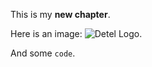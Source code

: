 This is my **new chapter**. 

Here is an image: ![Detel Logo](https://user-images.githubusercontent.com/44223481/167841685-e345af93-e690-4aab-a499-81c1481efef3.png).

And some `code`.
